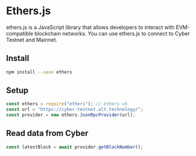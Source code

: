 # Ethers.js

ethers.js is a JavaScript library that allows developers to interact with EVM-compatible blockchain networks. You can use ethers.js to connect to Cyber Testnet and Mainnet.

## Install

```bash
npm install --save ethers
```

## Setup

```javascript
const ethers = require("ethers"); // ethers v6
const url = "https://cyber-testnet.alt.technology/";
const provider = new ethers.JsonRpcProvider(url);
```

## Read data from Cyber

```javascript
const latestBlock = await provider.getBlockNumber();
```
